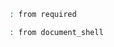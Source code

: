 ```bash :(required)
: from required
```
```bash :(document_shell) +(required)
: from document_shell
```